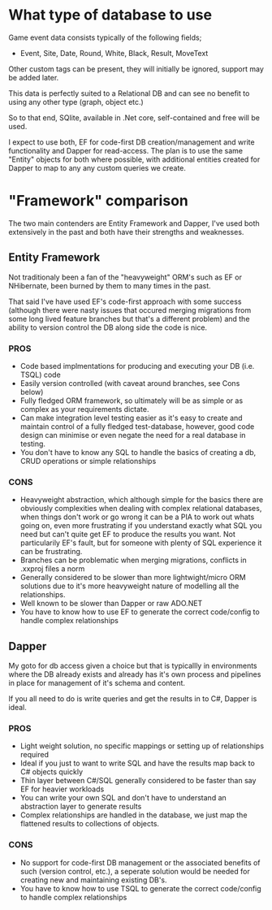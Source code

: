 ﻿# What type of database to use

Game event data consists typically of the following fields;

* Event, Site, Date, Round, White, Black, Result, MoveText 

Other custom tags can be present, they will initially be ignored, support may be added later.

This data is perfectly suited to a Relational DB and can see no benefit to using any other type (graph, object etc.)

So to that end, SQlite, available in .Net core, self-contained and free will be used.

I expect to use both, EF for code-first DB creation/management and write functionality and Dapper for read-access. The plan is to use the same "Entity" objects for both where possible, with additional entities created for Dapper to map to any any custom queries we create.


# "Framework" comparison
The two main contenders are Entity Framework and Dapper, I've used both extensively in the past and both have their strengths and weaknesses.

## Entity Framework
Not traditionaly been a fan of the "heavyweight" ORM's such as EF or NHibernate, been burned by them to many times in the past.

That said I've have used EF's code-first approach with some success (although there were nasty issues that occured merging migrations from some long lived feature branches but that's a different problem) and the ability to version control the DB along side the code is nice.

### PROS
* Code based implmentations for producing and executing your DB (i.e. TSQL) code
* Easily version controlled (with caveat around branches, see Cons below)
* Fully fledged ORM framework, so ultimately will be as simple or as complex as your requirements dictate.
* Can make integration level testing easier as it's easy to create and maintain control of a fully fledged test-database, however, good code design can minimise or even negate the need for a real database in testing.
* You don't have to know any SQL to handle the basics of creating a db, CRUD operations or simple relationships

### CONS
* Heavyweight abstraction, which although simple for the basics there are obviously complexities when dealing with complex relational databases, when things don't work or go wrong it can be a PIA to work out whats going on, even more frustrating if you understand exactly what SQL you need but can't quite get EF to produce the results you want. Not particularily EF's fault, but for someone with plenty of SQL experience it can be frustrating.
* Branches can be problematic when merging migrations, conflicts in .xxproj files a norm
* Generally considered to be slower than more lightwight/micro ORM solutions due to it's more heavyweight nature of modelling all the relationships.
* Well known to be slower than Dapper or raw ADO.NET
* You have to know how to use EF to generate the correct code/config to handle complex relationships

## Dapper
My goto for db access given a choice but that is typicallly in environments where the DB already exists and already has it's own process and pipelines in place for management of it's schema and content.

If you all need to do is write queries and get the results in to C#, Dapper is ideal.


### PROS
* Light weight solution, no specific mappings or setting up of relationships required
* Ideal if you just to want to write SQL and have the results map back to C# objects quickly
* Thin layer between C#/SQL generally considered to be faster than say EF for heavier workloads
* You can write your own SQL and don't have to understand an abstraction layer to generate results
* Complex relationships are handled in the database, we just map the flattened results to collections of objects.

### CONS
* No support for code-first DB management or the associated benefits of such (version control, etc.), a seperate solution would be needed for creating new and maintaining existing DB's.
* You have to know how to use TSQL to generate the correct code/config to handle complex relationships
